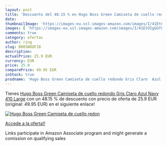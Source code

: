 ```yaml
---
layout: post
title: 'Descuento del 48.15 % en Hugo Boss Green Camiseta de cuello redon'
date: 
thumbnailImage: 'https://images-eu.ssl-images-amazon.com/images/I/41EtOIgGGfL._SL200_.jpg'
images: [ 'https://images-eu.ssl-images-amazon.com/images/I/41EtOIgGGfL._SL200_.jpg' ]
comments: true
category: ofertas
author: ring
slug: B00IW8UFJ8
description:
actualPrice: 25.9 EUR
currency: EUR
price: 25.9
comparePrice: 49.95 EUR
inStock: true
prodname: 'Hugo Boss Green Camiseta de cuello redondo Gris Claro  Azul  Navy 410   Large'
---
```


Tienes [Hugo Boss Green Camiseta de cuello redondo Gris Claro  Azul  Navy 410   Large](https://www.amazon.es/dp/B00IW8UFJ8/?tag=tolees-21) con un 48.15 % de descuento con precio de oferta de 25.9 EUR (original: 49.95 EUR) en el siguiente enlace!

[![Hugo Boss Green Camiseta de cuello redon](https://images-eu.ssl-images-amazon.com/images/I/41EtOIgGGfL._SL200_.jpg)](https://www.amazon.es/dp/B00IW8UFJ8/?tag=tolees-21)

[Accede a la oferta!!](https://www.amazon.es/dp/B00IW8UFJ8/?tag=tolees-21)

Links participate in Amazon Associate program and might generate a comission on qualifying sales


